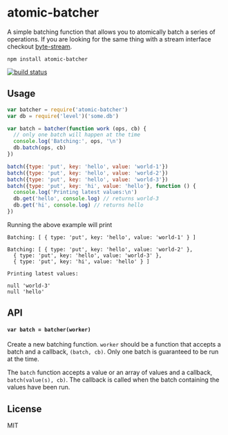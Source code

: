 # atomic-batcher

A simple batching function that allows you to atomically batch a series of operations. If you are looking for the same thing with a stream interface checkout [byte-stream](https://github.com/maxogden/byte-stream).

```
npm install atomic-batcher
```

[![build status](http://img.shields.io/travis/mafintosh/atomic-batcher.svg?style=flat)](http://travis-ci.org/mafintosh/atomic-batcher)

## Usage

``` js
var batcher = require('atomic-batcher')
var db = require('level')('some.db')

var batch = batcher(function work (ops, cb) {
  // only one batch will happen at the time
  console.log('Batching:', ops, '\n')
  db.batch(ops, cb)
})

batch({type: 'put', key: 'hello', value: 'world-1'})
batch({type: 'put', key: 'hello', value: 'world-2'})
batch({type: 'put', key: 'hello', value: 'world-3'})
batch({type: 'put', key: 'hi', value: 'hello'}, function () {
  console.log('Printing latest values:\n')
  db.get('hello', console.log) // returns world-3
  db.get('hi', console.log) // returns hello
})
```

Running the above example will print

```
Batching: [ { type: 'put', key: 'hello', value: 'world-1' } ]

Batching: [ { type: 'put', key: 'hello', value: 'world-2' },
  { type: 'put', key: 'hello', value: 'world-3' },
  { type: 'put', key: 'hi', value: 'hello' } ]

Printing latest values:

null 'world-3'
null 'hello'
```

## API

#### `var batch = batcher(worker)`

Create a new batching function. `worker` should be a function that accepts a batch and a callback, `(batch, cb)`.
Only one batch is guaranteed to be run at the time.

The `batch` function accepts a value or an array of values and a callback, `batch(value(s), cb)`. The callback is called when the batch containing the values have been run.

## License

MIT
